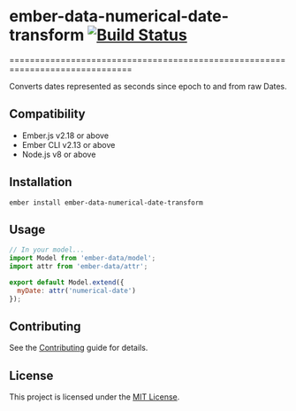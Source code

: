 # ember-data-numerical-date-transform [![Build Status](https://travis-ci.org/PrecisionNutrition/ember-data-numerical-date-transform.svg?branch=master)](https://travis-ci.org/PrecisionNutrition/ember-data-numerical-date-transform)
==============================================================================

Converts dates represented as seconds since epoch to and from raw Dates.

Compatibility
------------------------------------------------------------------------------

* Ember.js v2.18 or above
* Ember CLI v2.13 or above
* Node.js v8 or above


Installation
------------------------------------------------------------------------------

```
ember install ember-data-numerical-date-transform
```


Usage
------------------------------------------------------------------------------

```javascript
// In your model...
import Model from 'ember-data/model';
import attr from 'ember-data/attr';

export default Model.extend({
  myDate: attr('numerical-date')
});
```


Contributing
------------------------------------------------------------------------------

See the [Contributing](CONTRIBUTING.md) guide for details.


License
------------------------------------------------------------------------------

This project is licensed under the [MIT License](LICENSE.md).
